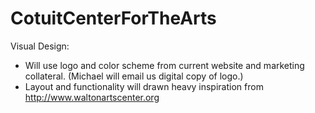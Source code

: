 CotuitCenterForTheArts
======================

Visual Design:

- Will use logo and color scheme from current website and marketing collateral. (Michael will email us digital copy of logo.)
- Layout and functionality will drawn heavy inspiration from http://www.waltonartscenter.org  